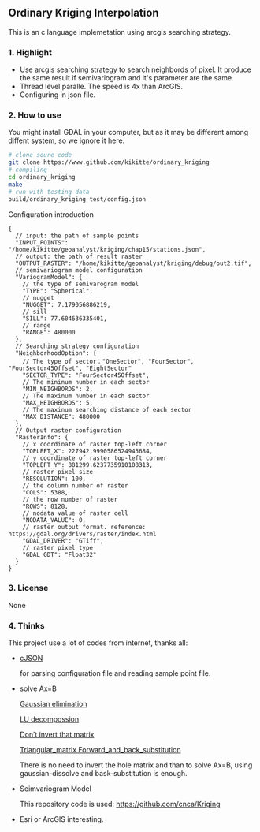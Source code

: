 ## Ordinary Kriging Interpolation

This is an c language implemetation using arcgis searching strategy.

### 1. Highlight

- Use arcgis searching strategy to search neighbords of pixel. It produce the same result if semivariogram and it's parameter are the same.
- Thread level paralle. The speed is 4x than ArcGIS.
- Configuring in json file.

### 2. How to use

You might install GDAL in your computer, but as it may be different among diffent system, so we ignore it here.

```bash
# clone soure code
git clone https://www.github.com/kikitte/ordinary_kriging
# compiling
cd ordinary_kriging
make
# run with testing data
build/ordinary_kriging test/config.json
```

Configuration introduction

```
{
  // input: the path of sample points
  "INPUT_POINTS": "/home/kikitte/geoanalyst/kriging/chap15/stations.json",
  // output: the path of result raster
  "OUTPUT_RASTER": "/home/kikitte/geoanalyst/kriging/debug/out2.tif",
  // semivariogram model configuration
  "VariogramModel": {
    // the type of semivarogram model
    "TYPE": "Spherical",
    // nugget
    "NUGGET": 7.179056886219,
    // sill
    "SILL": 77.604636335401,
    // range
    "RANGE": 480000
  },
  // Searching strategy configuration
  "NeighborhoodOption": {
    // The type of sector："OneSector", "FourSector", "FourSector45Offset", "EightSector"
    "SECTOR_TYPE": "FourSector45Offset",
    // The mininum number in each sector
    "MIN_NEIGHBORDS": 2,
    // The maxinum number in each sector
    "MAX_HEIGHBORDS": 5,
    // The maxinum searching distance of each sector
    "MAX_DISTANCE": 480000
  },
  // Output raster configuration
  "RasterInfo": {
    // x coordinate of raster top-left corner
    "TOPLEFT_X": 227942.9990586524945684,
    // y coordinate of raster top-left corner
    "TOPLEFT_Y": 881299.6237735910108313,
    // raster pixel size
    "RESOLUTION": 100,
    // the column number of raster
    "COLS": 5388,
    // the row number of raster
    "ROWS": 8128,
    // nodata value of raster cell
    "NODATA_VALUE": 0,
    // raster output format. reference: https://gdal.org/drivers/raster/index.html
    "GDAL_DRIVER": "GTiff",
    // raster pixel type
    "GDAL_GDT": "Float32"
  }
}
```

### 3. License

None

### 4. Thinks

This project use a lot of codes from internet, thanks all: 

- [cJSON](https://github.com/DaveGamble/cJSON) 

  for parsing configuration file and reading sample point file.

- solve Ax=B

  [Gaussian elimination](https://en.wikipedia.org/wiki/Gaussian_elimination#Pseudocode)

  [LU decompossion](https://en.wikipedia.org/wiki/LU_decomposition#C_code_example)

  [Don’t invert that matrix](https://www.johndcook.com/blog/2010/01/19/dont-invert-that-matrix/)

  [Triangular_matrix Forward_and_back_substitution](https://en.wikipedia.org/wiki/Triangular_matrix#Forward_and_back_substitution)

  There is no need to invert the hole matrix and than to solve Ax=B, using gaussian-dissolve and bask-substitution is enough.

- Seimvariogram Model

  This repository code is used: https://github.com/cnca/Kriging

- Esri or ArcGIS
  interesting.
